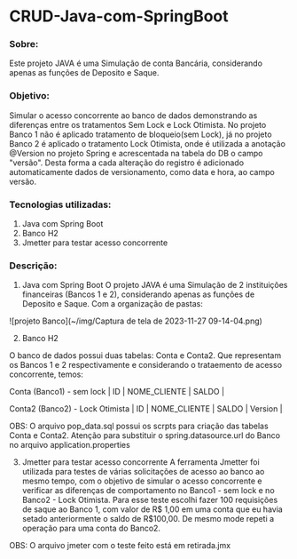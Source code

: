 # CRUD-Java-com-SpringBoot

### Sobre:
Este projeto JAVA é uma Simulação de conta Bancária, considerando apenas as funções de Deposito e Saque.

### Objetivo: 
Simular o acesso concorrente ao banco de dados demonstrando as diferenças entre os tratamentos Sem Lock e Lock Otimista. 
No projeto Banco 1 não é aplicado tratamento de bloqueio(sem Lock), já no projeto Banco 2 é aplicado o tratamento Lock Otimista, onde é utilizada a anotação @Version no projeto Spring e acrescentada na tabela do DB o campo "versão". Desta forma a cada alteração do registro é adicionado automaticamente dados de versionamento, como data e hora, ao campo versão.

### Tecnologias utilizadas:
1. Java com Spring Boot
2. Banco H2
3. Jmetter para testar acesso concorrente

### Descrição:
1. Java com Spring Boot
O projeto JAVA é uma Simulação de 2 instituições financeiras (Bancos 1 e 2), considerando apenas as funções de Deposito e Saque. Com a organização de pastas:

![projeto Banco](~/img/Captura de tela de 2023-11-27 09-14-04.png)

2. Banco H2

O banco de dados possui duas tabelas: Conta e Conta2. Que representam os Bancos 1 e 2 respectivamente e considerando o trataemento de acesso concorrente, temos:

Conta (Banco1) - sem lock
| ID | NOME_CLIENTE | SALDO |

Conta2 (Banco2) - Lock Otimista
| ID | NOME_CLIENTE | SALDO | Version |

OBS: O arquivo pop_data.sql possui os scrpts para criação das tabelas Conta e Conta2.
Atenção para substituir o spring.datasource.url do Banco no arquivo application.properties

3. Jmetter para testar acesso concorrente
A ferramenta Jmetter foi utilizada para testes de várias solicitações de acesso ao banco ao mesmo tempo, com o objetivo de simular o acesso concorrente e verificar as diferenças de comportamento no Banco1 - sem lock e no Banco2 - Lock Otimista. Para esse teste escolhi fazer 100 requisições de saque ao Banco 1, com valor de R$ 1,00 em uma conta que eu havia setado anteriormente o saldo de R$100,00. De mesmo mode repeti a operação para uma conta do Banco2.

OBS: O arquivo jmeter com o teste feito está em retirada.jmx








